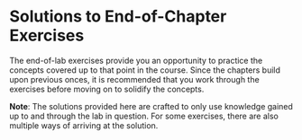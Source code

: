 # Solutions to End-of-Chapter Exercises

The end-of-lab exercises provide you an opportunity to practice the concepts covered up to that point in the course. Since the chapters build upon previous onces, it is recommended that you work through the exercises before moving on to solidify the concepts. 

**Note**: The solutions provided here are crafted to only use knowledge gained up to and through the lab in question. For some exercises, there are also multiple ways of arriving at the solution.
